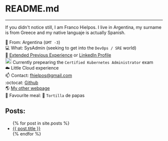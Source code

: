 # README.md
***
If you didn't notice still, I am Franco Hielpos. I live in Argentina, my surname is from Greece and my native languaje is actually Spanish.

:round_pushpin:  From: Argentina (`GMT -3`) <br>
:computer: What: SysAdmin (seeking to get into the `DevOps / SRE` world)<br>
:wrench: [Extended Previous Experience](https://github.com/fhielpos/fhielpos/blob/master/EXPERIENCE.md) or [LinkedIn Profile](https://linkedin.com/in/hielposfranco)<br>
<img src="https://raw.githubusercontent.com/buildkite/emojis/master/img-buildkite-64/kubernetes.png" width="20" height="20" alt="kubernetes"/> Currently prepearing the `Certified Kubernetes Administrator` exam<br>
:cloud: Little Cloud experience<br>
:mailbox: Contact: [fhielpos@gmail.com](mailto:fhielpos@gmail.com)<br>
:octocat: [Github](https://github.com/fhielpos)<br>
:earth_americas: [My other webpage](https://culpeo.blog)<br>
:pizza: Favourite meal: :potato: `Tortilla` de papas <br>

## Posts:
<ul>
  {% for post in site.posts %}
    <li>
      <a href="{{ post.url }}">{{ post.title }}</a>
    </li>
  {% endfor %}
</ul>
